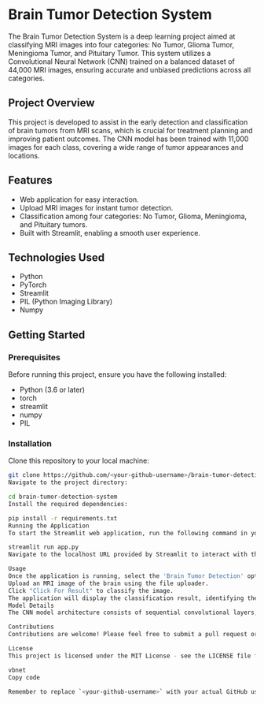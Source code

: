 # Brain Tumor Detection System

The Brain Tumor Detection System is a deep learning project aimed at classifying MRI images into four categories: No Tumor, Glioma Tumor, Meningioma Tumor, and Pituitary Tumor. This system utilizes a Convolutional Neural Network (CNN) trained on a balanced dataset of 44,000 MRI images, ensuring accurate and unbiased predictions across all categories.

## Project Overview

This project is developed to assist in the early detection and classification of brain tumors from MRI scans, which is crucial for treatment planning and improving patient outcomes. The CNN model has been trained with 11,000 images for each class, covering a wide range of tumor appearances and locations.

## Features

- Web application for easy interaction.
- Upload MRI images for instant tumor detection.
- Classification among four categories: No Tumor, Glioma, Meningioma, and Pituitary tumors.
- Built with Streamlit, enabling a smooth user experience.

## Technologies Used

- Python
- PyTorch
- Streamlit
- PIL (Python Imaging Library)
- Numpy

## Getting Started

### Prerequisites

Before running this project, ensure you have the following installed:
- Python (3.6 or later)
- torch
- streamlit
- numpy
- PIL

### Installation

Clone this repository to your local machine:

```bash
git clone https://github.com/<your-github-username>/brain-tumor-detection-system.git
Navigate to the project directory:

cd brain-tumor-detection-system
Install the required dependencies:

pip install -r requirements.txt
Running the Application
To start the Streamlit web application, run the following command in your terminal:

streamlit run app.py
Navigate to the localhost URL provided by Streamlit to interact with the application.

Usage
Once the application is running, select the 'Brain Tumor Detection' option.
Upload an MRI image of the brain using the file uploader.
Click "Click For Result" to classify the image.
The application will display the classification result, identifying the presence and type of tumor if applicable.
Model Details
The CNN model architecture consists of sequential convolutional layers, max pooling, and linear layers, culminating in a classification among the four possible outcomes. For detailed architecture and training process, refer to the Kaggle Notebook.

Contributions
Contributions are welcome! Please feel free to submit a pull request or open an issue for any bugs or feature requests.

License
This project is licensed under the MIT License - see the LICENSE file for details.

vbnet
Copy code

Remember to replace `<your-github-username>` with your actual GitHub username where indicated. Thi
